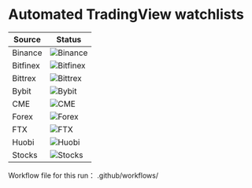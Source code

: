 # Automated TradingView watchlists

| Source | Status |
| --- | --- |
| Binance | ![Binance](https://github.com/oktrader/tradingview-watchlists/workflows/Binance/badge.svg) |
| Bitfinex | ![Bitfinex](https://github.com/oktrader/tradingview-watchlists/workflows/Bitfinex/badge.svg) |
| Bittrex | ![Bittrex](https://github.com/oktrader/tradingview-watchlists/workflows/Bittrex/badge.svg) |
| Bybit | ![Bybit](https://github.com/oktrader/tradingview-watchlists/workflows/Bybit/badge.svg) |
| CME | ![CME](https://github.com/oktrader/tradingview-watchlists/workflows/CME/badge.svg) |
| Forex | ![Forex](https://github.com/oktrader/tradingview-watchlists/workflows/FX/badge.svg) |
| FTX | ![FTX](https://github.com/oktrader/tradingview-watchlists/workflows/FTX/badge.svg) |
| Huobi | ![Huobi](https://github.com/oktrader/tradingview-watchlists/workflows/Huobi/badge.svg) |
| Stocks | ![Stocks](https://github.com/oktrader/tradingview-watchlists/workflows/Stocks/badge.svg) |

Workflow file for this run：
.github/workflows/